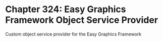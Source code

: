 # Chapter 324: Easy Graphics Framework Object Service Provider
Custom object service provider for the Easy Graphics Framework
